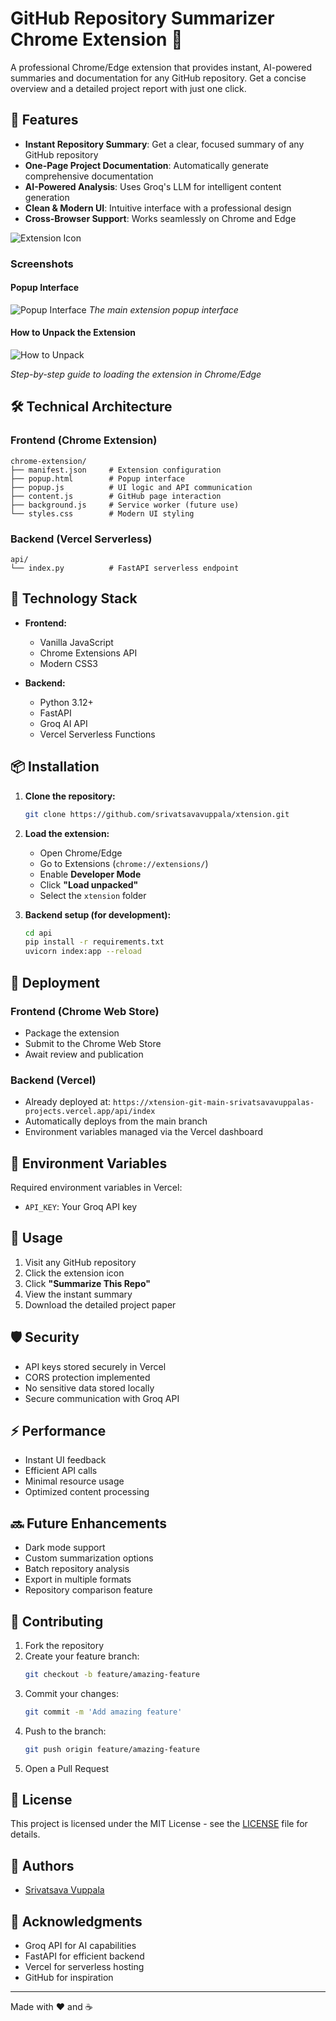 # GitHub Repository Summarizer Chrome Extension 🚀

A professional Chrome/Edge extension that provides instant, AI-powered summaries and documentation for any GitHub repository. Get a concise overview and a detailed project report with just one click.

## 🌟 Features

- **Instant Repository Summary**: Get a clear, focused summary of any GitHub repository  
- **One-Page Project Documentation**: Automatically generate comprehensive documentation  
- **AI-Powered Analysis**: Uses Groq's LLM for intelligent content generation  
- **Clean & Modern UI**: Intuitive interface with a professional design  
- **Cross-Browser Support**: Works seamlessly on Chrome and Edge  

![Extension Icon](icons/icon48.png)

### Screenshots

#### Popup Interface
![Popup Interface](screenshots/ref_1.jpg)
*The main extension popup interface*

#### How to Unpack the Extension
![How to Unpack](screenshots/ref_2.jpg)




*Step-by-step guide to loading the extension in Chrome/Edge*

## 🛠️ Technical Architecture

### Frontend (Chrome Extension)
```
chrome-extension/
├── manifest.json     # Extension configuration
├── popup.html        # Popup interface
├── popup.js          # UI logic and API communication
├── content.js        # GitHub page interaction
├── background.js     # Service worker (future use)
└── styles.css        # Modern UI styling
```

### Backend (Vercel Serverless)
```
api/
└── index.py          # FastAPI serverless endpoint
```

## 🔧 Technology Stack

- **Frontend:**
  - Vanilla JavaScript  
  - Chrome Extensions API  
  - Modern CSS3  

- **Backend:**
  - Python 3.12+  
  - FastAPI  
  - Groq AI API  
  - Vercel Serverless Functions  

## 📦 Installation

1. **Clone the repository:**
   ```bash
   git clone https://github.com/srivatsavavuppala/xtension.git
   ```

2. **Load the extension:**
   - Open Chrome/Edge  
   - Go to Extensions (`chrome://extensions/`)  
   - Enable **Developer Mode**  
   - Click **"Load unpacked"**  
   - Select the `xtension` folder  

3. **Backend setup (for development):**
   ```bash
   cd api
   pip install -r requirements.txt
   uvicorn index:app --reload
   ```

## 🚀 Deployment

### Frontend (Chrome Web Store)
- Package the extension  
- Submit to the Chrome Web Store  
- Await review and publication  

### Backend (Vercel)
- Already deployed at: `https://xtension-git-main-srivatsavavuppalas-projects.vercel.app/api/index`  
- Automatically deploys from the main branch  
- Environment variables managed via the Vercel dashboard  

## 🔑 Environment Variables

Required environment variables in Vercel:
- `API_KEY`: Your Groq API key  

## 🎯 Usage

1. Visit any GitHub repository  
2. Click the extension icon  
3. Click **"Summarize This Repo"**  
4. View the instant summary  
5. Download the detailed project paper  

## 🛡️ Security

- API keys stored securely in Vercel  
- CORS protection implemented  
- No sensitive data stored locally  
- Secure communication with Groq API  

## ⚡ Performance

- Instant UI feedback  
- Efficient API calls  
- Minimal resource usage  
- Optimized content processing  

## 🔜 Future Enhancements

- Dark mode support  
- Custom summarization options  
- Batch repository analysis  
- Export in multiple formats  
- Repository comparison feature  

## 🤝 Contributing

1. Fork the repository  
2. Create your feature branch:
   ```bash
   git checkout -b feature/amazing-feature
   ```
3. Commit your changes:
   ```bash
   git commit -m 'Add amazing feature'
   ```
4. Push to the branch:
   ```bash
   git push origin feature/amazing-feature
   ```
5. Open a Pull Request  

## 📝 License

This project is licensed under the MIT License - see the [LICENSE](LICENSE) file for details.

## 👥 Authors

- [Srivatsava Vuppala](https://github.com/srivatsavavuppala)

## 🙏 Acknowledgments

- Groq API for AI capabilities  
- FastAPI for efficient backend  
- Vercel for serverless hosting  
- GitHub for inspiration  

---

Made with ❤️ and ☕
